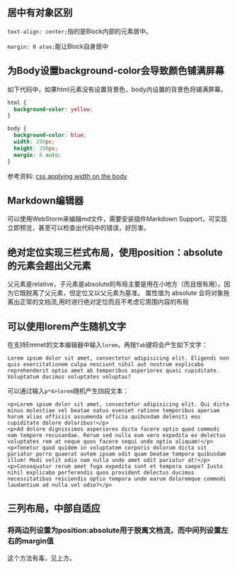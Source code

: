 ## 居中有对象区别
`text-align: center;`指的是Block内部的元素居中。

`margin: 0 atuo;`能让Block自身居中
## 为Body设置background-color会导致颜色铺满屏幕
如下代码中，如果html元素没有设置背景色，body内设置的背景色将铺满屏幕。

```css
html {
  background-color: yellow;
}

body {
  background-color: blue;
  width: 200px;
  height: 200px;
  margin: 0 auto;
}
```
参考资料: [css applying width on the body](http://stackoverflow.com/questions/11721574/css-applying-width-on-the-body)

## Markdown编辑器
可以使用WebStorm来编辑md文件，需要安装插件Markdown Support，可实现立即预览，甚至可以检查出代码中的错误，好厉害。

## 绝对定位实现三栏式布局，使用position：absolute的元素会超出父元素
父元素是relative，子元素是absolute的布局主要是用在小地方（而且很有用）。因为它既脱离了父元素，但定位又以父元素为基准。
属性值为 absolute 会将对象拖离出正常的文档流,用时进行绝对定位而且不考虑它周围内容的布局

## 可以使用lorem产生随机文字
在支持Emmet的文本编辑器中输入`lorem`，再按`Tab`键将会产生如下文字：
```
Lorem ipsum dolor sit amet, consectetur adipisicing elit. Eligendi non quis exercitationem culpa nesciunt nihil aut nostrum explicabo reprehenderit optio amet ab temporibus asperiores quasi cupiditate. Voluptatum ducimus voluptates voluptas?
```
可以通过输入`p*4>lorem`随机产生四段文本：
```
<p>Lorem ipsum dolor sit amet, consectetur adipisicing elit. Qui dicta minus molestiae vel beatae natus eveniet ratione temporibus aperiam harum alias officiis assumenda officia quibusdam deleniti eos cupiditate dolore doloribus!</p>
<p>Ad dolore dignissimos asperiores dicta facere optio quod commodi nam tempore recusandae. Rerum sed nulla eum vero expedita ex delectus voluptates rem at neque quos facere sequi unde optio aliquam!</p>
<p>Tenetur quod quidem in voluptatem corporis dolorum dicta sit pariatur porro quaerat autem ipsam odit quam beatae tempora quibusdam illum! Modi velit odio nam nulla unde amet odit pariatur at!</p>
<p>Consequatur rerum amet fuga expedita sunt et tempora saepe? Iusto nihil explicabo perferendis quos provident delectus ducimus necessitatibus reiciendis optio tempora unde earum doloremque commodi laudantium ad nulla vel odio?</p>
```

## 三列布局，中部自适应
### 将两边列设置为position:absolute用于脱离文档流，而中间列设置左右的margin值
这个方法有毒，见上方。
###